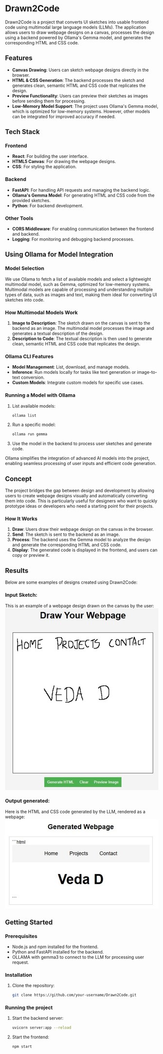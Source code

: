 # Drawn2Code

Drawn2Code is a project that converts UI sketches into usable frontend code using multimodal large language models (LLMs). The application allows users to draw webpage designs on a canvas, processes the design using a backend powered by Ollama's Gemma model, and generates the corresponding HTML and CSS code.

## Features
- **Canvas Drawing**: Users can sketch webpage designs directly in the browser.
- **HTML & CSS Generation**: The backend processes the sketch and generates clean, semantic HTML and CSS code that replicates the design.
- **Preview Functionality**: Users can preview their sketches as images before sending them for processing.
- **Low-Memory Model Support**: The project uses Ollama's Gemma model, which is optimized for low-memory systems. However, other models can be integrated for improved accuracy if needed.

## Tech Stack
### Frontend
- **React**: For building the user interface.
- **HTML5 Canvas**: For drawing the webpage designs.
- **CSS**: For styling the application.

### Backend
- **FastAPI**: For handling API requests and managing the backend logic.
- **Ollama's Gemma Model**: For generating HTML and CSS code from the provided sketches.
- **Python**: For backend development.

### Other Tools
- **CORS Middleware**: For enabling communication between the frontend and backend.
- **Logging**: For monitoring and debugging backend processes.
## Using Ollama for Model Integration

### Model Selection
We use Ollama to fetch a list of available models and select a lightweight multimodal model, such as Gemma, optimized for low-memory systems. Multimodal models are capable of processing and understanding multiple types of data, such as images and text, making them ideal for converting UI sketches into code.

### How Multimodal Models Work
1. **Image to Description**: The sketch drawn on the canvas is sent to the backend as an image. The multimodal model processes the image and generates a textual description of the design.
2. **Description to Code**: The textual description is then used to generate clean, semantic HTML and CSS code that replicates the design.

### Ollama CLI Features
- **Model Management**: List, download, and manage models.
- **Inference**: Run models locally for tasks like text generation or image-to-text conversion.
- **Custom Models**: Integrate custom models for specific use cases.

### Running a Model with Ollama
1. List available models:
    ```bash
    ollama list
    ```
2. Run a specific model:
    ```bash
    ollama run gemma
    ```
3. Use the model in the backend to process user sketches and generate code.

Ollama simplifies the integration of advanced AI models into the project, enabling seamless processing of user inputs and efficient code generation.
## Concept
The project bridges the gap between design and development by allowing users to create webpage designs visually and automatically converting them into code. This is particularly useful for designers who want to quickly prototype ideas or developers who need a starting point for their projects.

### How It Works
1. **Draw**: Users draw their webpage design on the canvas in the browser.
2. **Send**: The sketch is sent to the backend as an image.
3. **Process**: The backend uses the Gemma model to analyze the design and generate the corresponding HTML and CSS code.
4. **Display**: The generated code is displayed in the frontend, and users can copy or preview it.

## Results
Below are some examples of designs created using Drawn2Code:

### Input Sketch:
This is an example of a webpage design drawn on the canvas by the user:
![Example 1](output_snippets/input_webpage_design.jpg)

### Output generated:
Here is the HTML and CSS code generated by the LLM, rendered as a webpage:
![Example 2](output_snippets/generated_webpage.jpg)

## Getting Started
### Prerequisites
- Node.js and npm installed for the frontend.
- Python and FastAPI installed for the backend.
- OLLAMA with gemma3 to connect to the LLM for processing user request.

### Installation
1. Clone the repository:
   ```bash
   git clone https://github.com/your-username/Drawn2Code.git

### Running the project
1. Start the backend server:
    ```bash
    uvicorn server:app --reload
2. Start the frontend:
    ```bash
    npm start
